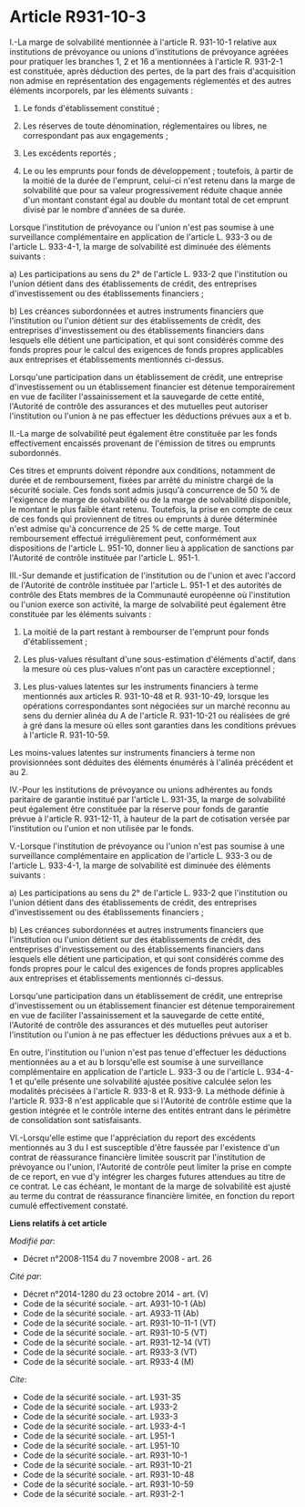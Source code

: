 # Article R931-10-3

I.-La marge de solvabilité mentionnée à l'article R. 931-10-1 relative aux institutions de prévoyance ou unions
d'institutions de prévoyance agréées pour pratiquer les branches 1, 2 et 16 a mentionnées à l'article R. 931-2-1 est
constituée, après déduction des pertes, de la part des frais d'acquisition non admise en représentation des engagements
réglementés et des autres éléments incorporels, par les éléments suivants : 

1. Le fonds d'établissement constitué ; 

2. Les réserves de toute dénomination, réglementaires ou libres, ne correspondant pas aux engagements ; 

3. Les excédents reportés ; 

4. Le ou les emprunts pour fonds de développement ; toutefois, à partir de la moitié de la durée de l'emprunt, celui-ci n'est
retenu dans la marge de solvabilité que pour sa valeur progressivement réduite chaque année d'un montant constant égal au
double du montant total de cet emprunt divisé par le nombre d'années de sa durée. 

Lorsque l'institution de prévoyance ou l'union n'est pas soumise à une surveillance complémentaire en application de
l'article L. 933-3 ou de l'article L. 933-4-1, la marge de solvabilité est diminuée des éléments suivants : 

a) Les participations au sens du 2° de l'article L. 933-2 que l'institution ou l'union détient dans des établissements de
crédit, des entreprises d'investissement ou des établissements financiers ; 

b) Les créances subordonnées et autres instruments financiers que l'institution ou l'union détient sur des établissements de
crédit, des entreprises d'investissement ou des établissements financiers dans lesquels elle détient une participation, et
qui sont considérés comme des fonds propres pour le calcul des exigences de fonds propres applicables aux entreprises et
établissements mentionnés ci-dessus. 

Lorsqu'une participation dans un établissement de crédit, une entreprise d'investissement ou un établissement financier est
détenue temporairement en vue de faciliter l'assainissement et la sauvegarde de cette entité, l'Autorité de contrôle des
assurances et des mutuelles peut autoriser l'institution ou l'union à ne pas effectuer les déductions prévues aux a et b. 

II.-La marge de solvabilité peut également être constituée par les fonds effectivement encaissés provenant de l'émission de
titres ou emprunts subordonnés. 

Ces titres et emprunts doivent répondre aux conditions, notamment de durée et de remboursement, fixées par arrêté du ministre
chargé de la sécurité sociale. Ces fonds sont admis jusqu'à concurrence de 50 % de l'exigence de marge de solvabilité ou de
la marge de solvabilité disponible, le montant le plus faible étant retenu. Toutefois, la prise en compte de ceux de ces
fonds qui proviennent de titres ou emprunts à durée déterminée n'est admise qu'à concurrence de 25 % de cette marge. Tout
remboursement effectué irrégulièrement peut, conformément aux dispositions de l'article L. 951-10, donner lieu à application
de sanctions par l'Autorité de contrôle instituée par l'article L. 951-1. 

III.-Sur demande et justification de l'institution ou de l'union et avec l'accord de l'Autorité de contrôle instituée par
l'article L. 951-1 et des autorités de contrôle des Etats membres de la Communauté européenne où l'institution ou l'union
exerce son activité, la marge de solvabilité peut également être constituée par les éléments suivants : 

1. La moitié de la part restant à rembourser de l'emprunt pour fonds d'établissement ; 

2. Les plus-values résultant d'une sous-estimation d'éléments d'actif, dans la mesure où ces plus-values n'ont pas un
caractère exceptionnel ; 

3. Les plus-values latentes sur les instruments financiers à terme mentionnés aux articles R. 931-10-48 et R. 931-10-49,
lorsque les opérations correspondantes sont négociées sur un marché reconnu au sens du dernier alinéa du A de l'article R.
931-10-21 ou réalisées de gré à gré dans la mesure où elles sont garanties dans les conditions prévues à l'article R.
931-10-59. 

Les moins-values latentes sur instruments financiers à terme non provisionnées sont déduites des éléments énumérés à l'alinéa
précédent et au 2. 

IV.-Pour les institutions de prévoyance ou unions adhérentes au fonds paritaire de garantie institué par l'article L. 931-35,
la marge de solvabilité peut également être constituée par la réserve pour fonds de garantie prévue à l'article R. 931-12-11,
à hauteur de la part de cotisation versée par l'institution ou l'union et non utilisée par le fonds.

V.-Lorsque l'institution de prévoyance ou l'union n'est pas soumise à une surveillance complémentaire en application de
l'article L. 933-3 ou de l'article L. 933-4-1, la marge de solvabilité est diminuée des éléments suivants : 

a) Les participations au sens du 2° de l'article L. 933-2 que l'institution ou l'union détient dans des établissements de
crédit, des entreprises d'investissement ou des établissements financiers ; 

b) Les créances subordonnées et autres instruments financiers que l'institution ou l'union détient sur des établissements de
crédit, des entreprises d'investissement ou des établissements financiers dans lesquels elle détient une participation, et
qui sont considérés comme des fonds propres pour le calcul des exigences de fonds propres applicables aux entreprises et
établissements mentionnés ci-dessus. 

Lorsqu'une participation dans un établissement de crédit, une entreprise d'investissement ou un établissement financier est
détenue temporairement en vue de faciliter l'assainissement et la sauvegarde de cette entité, l'Autorité de contrôle des
assurances et des mutuelles peut autoriser l'institution ou l'union à ne pas effectuer les déductions prévues aux a et b. 

En outre, l'institution ou l'union n'est pas tenue d'effectuer les déductions mentionnées au a et au b lorsqu'elle est
soumise à une surveillance complémentaire en application de l'article L. 933-3 ou de l'article L. 934-4-1 et qu'elle présente
une solvabilité ajustée positive calculée selon les modalités précisées à l'article R. 933-8 et R. 933-9. La méthode définie
à l'article R. 933-8 n'est applicable que si l'Autorité de contrôle estime que la gestion intégrée et le contrôle interne des
entités entrant dans le périmètre de consolidation sont satisfaisants. 

VI.-Lorsqu'elle estime que l'appréciation du report des excédents mentionnés au 3 du I est susceptible d'être faussée par
l'existence d'un contrat de réassurance financière limitée souscrit par l'institution de prévoyance ou l'union, l'Autorité de
contrôle peut limiter la prise en compte de ce report, en vue d'y intégrer les charges futures attendues au titre de ce
contrat. Le cas échéant, le montant de la marge de solvabilité est ajusté au terme du contrat de réassurance financière
limitée, en fonction du report cumulé effectivement constaté.

**Liens relatifs à cet article**

_Modifié par_:

  - Décret n°2008-1154 du 7 novembre 2008 - art. 26

_Cité par_:

  - Décret n°2014-1280 du 23 octobre 2014 - art. (V)
  - Code de la sécurité sociale. - art. A931-10-1 (Ab)
  - Code de la sécurité sociale. - art. A933-11 (Ab)
  - Code de la sécurité sociale. - art. R931-10-11-1 (VT)
  - Code de la sécurité sociale. - art. R931-10-5 (VT)
  - Code de la sécurité sociale. - art. R931-12-14 (VT)
  - Code de la sécurité sociale. - art. R933-3 (VT)
  - Code de la sécurité sociale. - art. R933-4 (M)

_Cite_:

  - Code de la sécurité sociale. - art. L931-35
  - Code de la sécurité sociale. - art. L933-2
  - Code de la sécurité sociale. - art. L933-3
  - Code de la sécurité sociale. - art. L933-4-1
  - Code de la sécurité sociale. - art. L951-1
  - Code de la sécurité sociale. - art. L951-10
  - Code de la sécurité sociale. - art. R931-10-1
  - Code de la sécurité sociale. - art. R931-10-21
  - Code de la sécurité sociale. - art. R931-10-48
  - Code de la sécurité sociale. - art. R931-10-59
  - Code de la sécurité sociale. - art. R931-2-1
